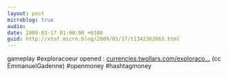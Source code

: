 ```yaml
---
layout: post
microblog: true
audio: 
date: 2009-03-17 01:00:00 +0100
guid: http://xtof.micro.blog/2009/03/17/t1342362665.html
---
```

gameplay #exploracoeur opened : [currencies.twollars.com/exploraco...](http://currencies.twollars.com/exploracoeur/) (cc EmmanuelGadenne)  #openmoney #hashtagmoney
